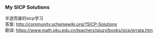 ### My SICP Solutions  
半途而废的sicp学习  
答案: http://community.schemewiki.org/?SICP-Solutions  
勘误: https://www.math.pku.edu.cn/teachers/qiuzy/books/sicp/errata.htm  
